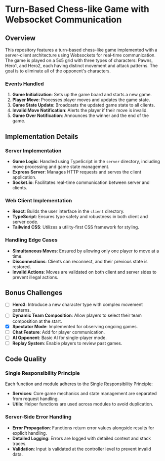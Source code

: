 # Turn-Based Chess-like Game with Websocket Communication

## Overview
This repository features a turn-based chess-like game implemented with a server-client architecture using Websockets for real-time communication. The game is played on a 5x5 grid with three types of characters: Pawns, Hero1, and Hero2, each having distinct movement and attack patterns. The goal is to eliminate all of the opponent's characters.

### Events Handled
1. **Game Initialization**: Sets up the game board and starts a new game.
2. **Player Move**: Processes player moves and updates the game state.
3. **Game State Update**: Broadcasts the updated game state to all clients.
4. **Invalid Move Notification**: Alerts the player if their move is invalid.
5. **Game Over Notification**: Announces the winner and the end of the game.

## Implementation Details

### Server Implementation
- **Game Logic**: Handled using TypeScript in the `server` directory, including move processing and game state management.
- **Express Server**: Manages HTTP requests and serves the client application.
- **Socket.io**: Facilitates real-time communication between server and clients.

### Web Client Implementation
- **React**: Builds the user interface in the `client` directory.
- **TypeScript**: Ensures type safety and robustness in both client and server code.
- **Tailwind CSS**: Utilizes a utility-first CSS framework for styling.

### Handling Edge Cases
- **Simultaneous Moves**: Ensured by allowing only one player to move at a time.
- **Disconnections**: Clients can reconnect, and their previous state is restored.
- **Invalid Actions**: Moves are validated on both client and server sides to prevent illegal actions.

## Bonus Challenges
- [ ] **Hero3**: Introduce a new character type with complex movement patterns.
- [ ] **Dynamic Team Composition**: Allow players to select their team composition at the start.
- [x] **Spectator Mode**: Implemented for observing ongoing games.
- [ ] **Chat Feature**: Add for player communication.
- [ ] **AI Opponent**: Basic AI for single-player mode.
- [ ] **Replay System**: Enable players to review past games.

## Code Quality

### Single Responsibility Principle
Each function and module adheres to the Single Responsibility Principle:
- **Services**: Core game mechanics and state management are separated from request handling.
- **Utils**: Helper functions are used across modules to avoid duplication.

### Server-Side Error Handling
- **Error Propagation**: Functions return error values alongside results for explicit handling.
- **Detailed Logging**: Errors are logged with detailed context and stack traces.
- **Validation**: Input is validated at the controller level to prevent invalid data.


